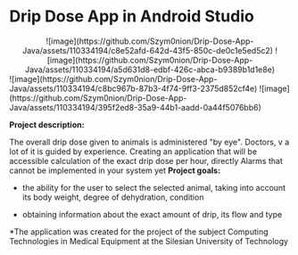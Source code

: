 # Drip Dose App in Android Studio
<center>![image](https://github.com/Szym0nion/Drip-Dose-App-Java/assets/110334194/c8e52afd-642d-43f5-850c-de0c1e5ed5c2) ![image](https://github.com/Szym0nion/Drip-Dose-App-Java/assets/110334194/a5d631d8-edbf-426c-abca-b9389b1d1e8e) </center>
![image](https://github.com/Szym0nion/Drip-Dose-App-Java/assets/110334194/c8bc967b-87b3-4f74-9ff3-2375d852cf4e) ![image](https://github.com/Szym0nion/Drip-Dose-App-Java/assets/110334194/395f2ed8-35a9-44b1-aadd-0a44f5076bb6)


**Project description:**

The overall drip dose given to animals is administered "by eye". Doctors, v
a lot of it is guided by experience. Creating an application that will be accessible
calculation of the exact drip dose per hour, directly
Alarms that cannot be implemented in your system yet
**Project goals:**

- the ability for the user to select the selected animal, taking into account its
body weight, degree of dehydration, condition

- obtaining information about the exact amount of drip, its flow and type

*The application was created for the project of the subject Computing Technologies in Medical Equipment at the Silesian University of Technology
